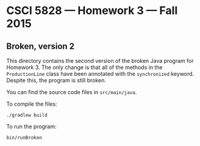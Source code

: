 # CSCI 5828 &mdash; Homework 3 &mdash; Fall 2015

## Broken, version 2

This directory contains the second version of the broken Java program for
Homework 3. The only change is that all of the methods in the
`ProductionLine` class have been annotated with the `synchronized` keyword.
Despite this, the program is still broken.

You can find the source code files in `src/main/java`.

To compile the files:

    ./gradlew build

To run the program:

    bin/runBroken
